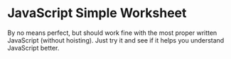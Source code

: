 JavaScript Simple Worksheet
===========
By no means perfect, but should work fine with the most proper written JavaScript (without hoisting). Just try it and see if it helps you understand JavaScript better.
